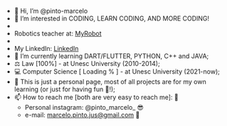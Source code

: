 - 👋 Hi, I’m @pinto-marcelo
- 👀 I’m interested in CODING, LEARN CODING, AND MORE CODING!
- <li> Robotics teacher at: <a href="https://www.myrobot.com.br/"> MyRobot</a></li>
- <li> My LinkedIn: <a href="https://www.linkedin.com/in/marcelo-pinto-293778234/"> LinkedIn</a></li>
- 🌱 I’m currently learning DART/FLUTTER, PYTHON, C++ and JAVA;
- ⚖ Law [100%] - at Unesc University (2010-2014);
- 💻 Computer Science [ Loading % ] - at Unesc University (2021-now); 
- 💞️ This is just a personal page, most of all projects are for my own learning (or just for having fun 🤣!);
- 📫 How to reach me [both are very easy to reach me]: 👀
    * Personal instagram: @pinto_marcelo_ 😎
    * e-mail: marcelo.pinto.jus@gmail.com 📧
